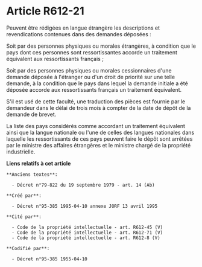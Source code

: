 # Article R612-21

Peuvent être rédigées en langue étrangère les descriptions et revendications contenues dans des demandes déposées :

Soit par des personnes physiques ou morales étrangères, à condition que le pays dont ces personnes sont ressortissantes
accorde un traitement équivalent aux ressortissants français ;

Soit par des personnes physiques ou morales cessionnaires d'une demande déposée à l'étranger ou d'un droit de priorité sur
une telle demande, à la condition que le pays dans lequel la demande initiale a été déposée accorde aux ressortissants
français un traitement équivalent.

S'il est usé de cette faculté, une traduction des pièces est fournie par le demandeur dans le délai de trois mois à compter
de la date de dépôt de la demande de brevet.

La liste des pays considérés comme accordant un traitement équivalent ainsi que la langue nationale ou l'une de celles des
langues nationales dans laquelle les ressortissants de ces pays peuvent faire le dépôt sont arrêtées par le ministre des
affaires étrangères et le ministre chargé de la propriété industrielle.

**Liens relatifs à cet article**

	**Anciens textes**:

	  - Décret n°79-822 du 19 septembre 1979 - art. 14 (Ab)

	**Créé par**:

	  - Décret n°95-385 1995-04-10 annexe JORF 13 avril 1995

	**Cité par**:

	  - Code de la propriété intellectuelle - art. R612-45 (V)
	  - Code de la propriété intellectuelle - art. R612-71 (V)
	  - Code de la propriété intellectuelle - art. R612-8 (V)

	**Codifié par**:

	  - Décret n°95-385 1955-04-10
